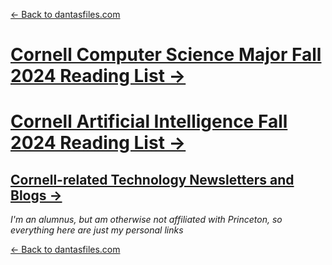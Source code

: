 
[← Back to dantasfiles.com](https://dantasfiles.com)

# [Cornell Computer Science Major Fall 2024 Reading List →](https://dantasfiles.com/cornell/cornell-cs-major-reading-list-fall-2024)

# [Cornell Artificial Intelligence Fall 2024 Reading List →](https://dantasfiles.com/cornell/cornell-ai-minor-reading-list-fall-2024)

## [Cornell-related Technology Newsletters and Blogs →](https://dantasfiles.com/cornell/cornell-cs-blogs)

*I'm an alumnus, but am otherwise not affiliated with Princeton, so everything here are just my personal links*

[← Back to dantasfiles.com](https://dantasfiles.com)
